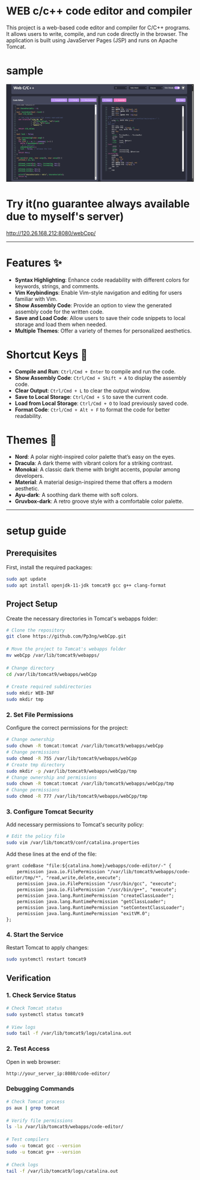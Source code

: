 # WEB c/c++ code editor and compiler

This project is a web-based code editor and compiler for C/C++ programs. It allows users to write, compile, and run code directly in the browser. The application is built using JavaServer Pages (JSP) and runs on Apache Tomcat.

# sample

![sample](sample.png)

# Try it(no guarantee always available due to myself's server)

http://120.26.168.212:8080/webCpp/

---

# Features ✨

- **Syntax Highlighting**: Enhance code readability with different colors for keywords, strings, and comments.
- **Vim Keybindings**: Enable Vim-style navigation and editing for users familiar with Vim.
- **Show Assembly Code**: Provide an option to view the generated assembly code for the written code.
- **Save and Load Code**: Allow users to save their code snippets to local storage and load them when needed.
- **Multiple Themes**: Offer a variety of themes for personalized aesthetics.

# Shortcut Keys 🔑

- **Compile and Run**: `Ctrl/Cmd + Enter` to compile and run the code.
- **Show Assembly Code**: `Ctrl/Cmd + Shift + A` to display the assembly code.
- **Clear Output**: `Ctrl/Cmd + L` to clear the output window.
- **Save to Local Storage**: `Ctrl/Cmd + S` to save the current code.
- **Load from Local Storage**: `Ctrl/Cmd + O` to load previously saved code.
- **Format Code**: `Ctrl/Cmd + Alt + F` to format the code for better readability.

# Themes 🎨

- **Nord**: A polar night-inspired color palette that’s easy on the eyes.
- **Dracula**: A dark theme with vibrant colors for a striking contrast.
- **Monokai**: A classic dark theme with bright accents, popular among developers.
- **Material**: A material design-inspired theme that offers a modern aesthetic.
- **Ayu-dark**: A soothing dark theme with soft colors.
- **Gruvbox-dark**: A retro groove style with a comfortable color palette.

---

# setup guide

## Prerequisites

First, install the required packages:

```bash
sudo apt update
sudo apt install openjdk-11-jdk tomcat9 gcc g++ clang-format
```

## Project Setup

Create the necessary directories in Tomcat's webapps folder:

```bash
# Clone the repository
git clone https://github.com/Pp3ng/webCpp.git

# Move the project to Tomcat's webapps folder
mv webCpp /var/lib/tomcat9/webapps/

# Change directory
cd /var/lib/tomcat9/webapps/webCpp

# Create required subdirectories
sudo mkdir WEB-INF
sudo mkdir tmp
```

### 2. Set File Permissions

Configure the correct permissions for the project:

```bash
# Change ownership
sudo chown -R tomcat:tomcat /var/lib/tomcat9/webapps/webCpp
# Change permissions
sudo chmod -R 755 /var/lib/tomcat9/webapps/webCpp
# Create tmp directory
sudo mkdir -p /var/lib/tomcat9/webapps/webCpp/tmp
# Change ownership and permissions
sudo chown -R tomcat:tomcat /var/lib/tomcat9/webapps/webCpp/tmp
# Change permissions
sudo chmod -R 777 /var/lib/tomcat9/webapps/webCpp/tmp
```

### 3. Configure Tomcat Security

Add necessary permissions to Tomcat's security policy:

```bash
# Edit the policy file
sudo vim /var/lib/tomcat9/conf/catalina.properties
```

Add these lines at the end of the file:

```
grant codeBase "file:${catalina.home}/webapps/code-editor/-" {
    permission java.io.FilePermission "/var/lib/tomcat9/webapps/code-editor/tmp/*", "read,write,delete,execute";
    permission java.io.FilePermission "/usr/bin/gcc", "execute";
    permission java.io.FilePermission "/usr/bin/g++", "execute";
    permission java.lang.RuntimePermission "createClassLoader";
    permission java.lang.RuntimePermission "getClassLoader";
    permission java.lang.RuntimePermission "setContextClassLoader";
    permission java.lang.RuntimePermission "exitVM.0";
};
```

### 4. Start the Service

Restart Tomcat to apply changes:

```bash
sudo systemctl restart tomcat9
```

## Verification

### 1. Check Service Status

```bash
# Check Tomcat status
sudo systemctl status tomcat9

# View logs
sudo tail -f /var/lib/tomcat9/logs/catalina.out
```

### 2. Test Access

Open in web browser:

```
http://your_server_ip:8080/code-editor/
```

### Debugging Commands

```bash
# Check Tomcat process
ps aux | grep tomcat

# Verify file permissions
ls -la /var/lib/tomcat9/webapps/code-editor/

# Test compilers
sudo -u tomcat gcc --version
sudo -u tomcat g++ --version

# Check logs
tail -f /var/lib/tomcat9/logs/catalina.out
```

